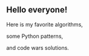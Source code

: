 <h2>Hello everyone!</h2>
<p>Here is my favorite algorithms,</p>
<p>some Python patterns,</p>
<p>and code wars solutions.</p>
